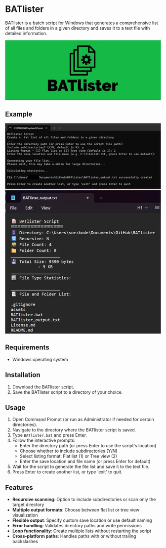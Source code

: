 # BATlister

BATlister is a batch script for Windows that generates a comprehensive list of all files and folders in a given directory and saves it to a text file with detailed information.

![BATlister](https://raw.githubusercontent.com/sorzkode/BATlister/master/assets/BATlister.jpg)

## Example

![Example](https://raw.githubusercontent.com/sorzkode/BATlister/master/assets/example.jpg)  
![Example 2](https://raw.githubusercontent.com/sorzkode/BATlister/master/assets/example2.jpg)  

## Requirements

- Windows operating system

## Installation

1. Download the BATlister script.
2. Save the BATlister script to a directory of your choice.

## Usage

1. Open Command Prompt (or run as Administrator if needed for certain directories).
2. Navigate to the directory where the BATlister script is saved.
3. Type `BATlister.bat` and press Enter.
4. Follow the interactive prompts:
   - Enter the directory path (or press Enter to use the script's location)
   - Choose whether to include subdirectories (Y/N)
   - Select listing format: Flat list (1) or Tree view (2)
   - Enter the save location and file name (or press Enter for default)
5. Wait for the script to generate the file list and save it to the text file.
6. Press Enter to create another list, or type 'exit' to quit.

## Features

- **Recursive scanning**: Option to include subdirectories or scan only the target directory
- **Multiple output formats**: Choose between flat list or tree view visualization
- **Flexible output**: Specify custom save location or use default naming
- **Error handling**: Validates directory paths and write permissions
- **Loop functionality**: Create multiple lists without restarting the script
- **Cross-platform paths**: Handles paths with or without trailing backslashes
